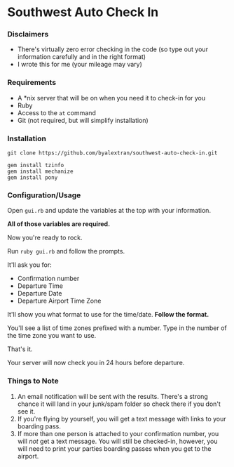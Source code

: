 # Southwest Auto Check In

### Disclaimers

* There's virtually zero error checking in the code (so type out your information carefully and in the right format)
* I wrote this for me (your mileage may vary)

### Requirements

* A *nix server that will be on when you need it to check-in for you
* Ruby
* Access to the `at` command
* Git (not required, but will simplify installation)

### Installation

```
git clone https://github.com/byalextran/southwest-auto-check-in.git

gem install tzinfo
gem install mechanize
gem install pony
```

### Configuration/Usage

Open `gui.rb` and update the variables at the top with your information.

**All of those variables are required.**

Now you're ready to rock. 

Run `ruby gui.rb` and follow the prompts. 

It'll ask you for:

* Confirmation number
* Departure Time
* Departure Date
* Departure Airport Time Zone

It'll show you what format to use for the time/date. **Follow the format.**

You'll see a list of time zones prefixed with a number. Type in the number of the time zone you want to use. 

That's it. 

Your server will now check you in 24 hours before departure. 

### Things to Note

1. An email notification will be sent with the results. There's a strong chance it will land in your junk/spam folder so check there if you don't see it. 
1. If you're flying by yourself, you will get a text message with links to your boarding pass.
1. If more than one person is attached to your confirmation number, you will _not_ get a text message. You will still be checked-in, however, you will need to print your parties boarding passes when you get to the airport. 